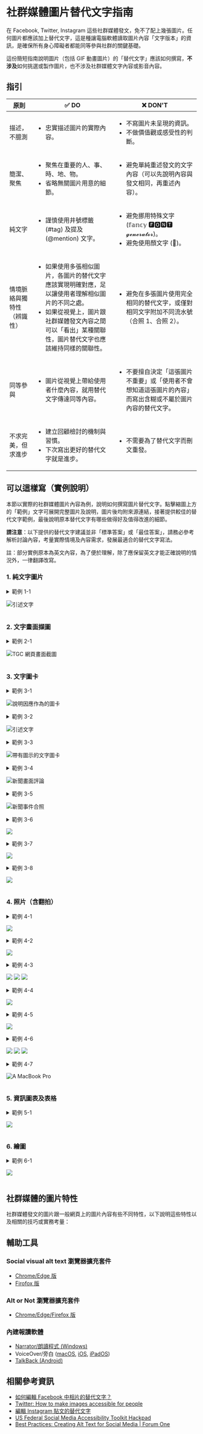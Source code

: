 # 社群媒體圖片替代文字指南

在 Facebook, Twitter, Instagram 這些社群媒體發文，免不了配上幾張圖片。任何圖片都應該加上替代文字，這是種讓電腦軟體讀取圖片內容「文字版本」的資訊，是確保所有身心障礙者都能同等參與社群的關鍵基礎。

這份簡短指南說明圖片（包括 GIF 動畫圖片）的「替代文字」應該如何撰寫，**不涉及**如何挑選或製作圖片，也不涉及社群媒體文字內容或影音內容。

## 指引

| 原則 | ✅ DO | ❌ DON'T |
|---|---|---|
| 描述，不臆測 | <ul><li>忠實描述圖片的實際內容。</li></ul> | <ul><li>不寫圖片未呈現的資訊。</li><li>不做價值觀或感受性的判斷。</li></ul> |
| 簡潔、聚焦 | <ul><li>聚焦在重要的人、事、時、地、物。</li><li>省略無關圖片用意的細節。</li></ul> | <ul><li>避免單純重述發文的文字內容（可以先說明內容與發文相同，再重述內容）。</li></ul> |
| 純文字 | <ul><li>謹慎使用井號標籤 (#tag) 及提及 (@mention) 文字。</li></ul> | <ul><li>避免挪用特殊文字 (𝕗𝕒𝕟𝕔𝕪 🅵🅾🅽🆃 𝓰𝓮𝓷𝓮𝓻𝓪𝓽𝓸𝓻)。</li><li>避免使用顏文字 (🙅)。</li></ul> |
| 情境脈絡與獨特性（辨識性） | <ul><li>如果使用多張相似圖片，各圖片的替代文字應該實現明確對應，足以讓使用者理解相似圖片的不同之處。</li><li>如果從視覺上，圖片跟社群媒體發文內容之間可以「看出」某種關聯性，圖片替代文字也應該維持同樣的關聯性。</li></ul> | <ul><li>避免在多張圖片使用完全相同的替代文字，或僅對相同文字附加不同流水號（合照 1、合照 2）。</li></ul> |
| 同等參與 | <ul><li>圖片從視覺上帶給使用者什麼內容，就用替代文字傳達同等內容。</li></ul> | <ul><li>不要擅自決定「這張圖片不重要」或「使用者不會想知道這張圖片的內容」而寫出含糊或不屬於圖片內容的替代文字。</li></ul> |
| 不求完美，但求進步 | <ul><li>建立回顧檢討的機制與習慣。</li><li>下次寫出更好的替代文字就是進步。</li></ul> | <ul><li>不需要為了替代文字而刪文重發。</li></ul> |

## 可以這樣寫（實例說明）

本節以實際的社群媒體圖片內容為例，說明如何撰寫圖片替代文字。點擊縮圖上方的「範例」文字可展開完整圖片及說明，圖片後均附來源連結，接著提供較佳的替代文字範例，最後說明原本替代文字有哪些做得好及值得改進的細節。

**請注意**：以下提供的替代文字建議並非「標準答案」或「最佳答案」，請務必參考解析討論內容，考量實際情境及內容需求，發展最適合的替代文字寫法。

註：部分實例原本為英文內容，為了便於理解，除了應保留英文才能正確說明的情況外，一律翻譯改寫。

### 1. 純文字圖片

<details>

<summary>範例 1-1

![引述文字](https://pbs.twimg.com/media/FxMpiy-agAILgih?format=jpg&name=thumb)

</summary>

![引述文字。標題： We should all get to decide what to do about AI. 內文： It is uncontroversial to state that technological progress should be directed towards the collective good. It is, however, difficult to determine what is actually good for the collective.](https://pbs.twimg.com/media/FxMpiy-agAILgih?format=jpg&name=small)
([來源](https://twitter.com/TAIWANmoda/status/1662991159965388800))

#### 替代文字範例

> 引述 Collective Intelligence Project 宣言。<br><br>標題：<br>We should all get to decide what to do about AI.<br><br>內文：<br>It is uncontroversial to state that technological progress should be directed towards the collective good. It is, however, difficult to determine what is actually good for the collective.

#### 解析討論

</details>

### 2. 文字畫面擷圖

<details>

<summary>範例 2-1

![TGC 網頁畫面截圖](https://pbs.twimg.com/media/FwnVbp3acAES-8e?format=jpg&name=thumb)

</summary>

![TGC 網頁畫面截圖，顯示就業金卡的第 2 至 4 種資格條件](https://pbs.twimg.com/media/FwnVbp3acAES-8e?format=jpg&name=small)
([來源](https://twitter.com/audreyt/status/1660092613066883073))

#### 替代文字範例

> TGC 網頁畫面截圖，列出就業金卡的其他資格條件：<br><br>2. Previously or currently holding a position in a digital economy-related industry or field in another country or in Taiwan with a most recent monthly salary of at least NT$160,000.<br><br>3. The person has graduated with a doctorate from one of the top 500 universities listed in the most recent QS World University Rankings, Times Higher Education World University Rankings, or U.S. News & World Report Rankings.<br><br>4. Those with expertise in the products or services required in the digital economy-related industries or fields, have obtained a doctoral degree in related fields at a domestic or foreign university, and have either received domestic or foreign awards recognized by the Ministry of Digital Affairs, or have more than four years of work experience in related fields.

#### 解析討論

</details>

### 3. 文字圖卡

<details>

<summary>範例 3-1

![說明因應作為的圖卡](https://pbs.twimg.com/media/FvavhGtaMAQgOMw?format=jpg&name=thumb)

</summary>

![後續因應作為：全面要求好市多回收已售出仍於效期內之科克蘭冷凍梅果類產品，並暫停其輸入報驗。](https://pbs.twimg.com/media/FvavhGtaMAQgOMw?format=jpg&name=small)
([來源](https://twitter.com/MOHW_Taiwan/status/1654702919336476673))

#### 替代文字範例

> 後續因應作為：全面要求好市多回收已售出仍於效期內之科克蘭冷凍梅果類產品，並暫停其輸入報驗。（衛生福利部食品藥物管理署，2023 年 5 月 6 日）

#### 解析討論

</details>

<details>

<summary>範例 3-2

![引述文字](https://pbs.twimg.com/media/FxYEHa6aIAEHGLV?format=jpg&name=thumb)

</summary>

![引述 Audrey Tang 的文字](https://pbs.twimg.com/media/FxYEHa6aIAEHGLV?format=jpg&name=small)
([來源](https://twitter.com/audreyt/status/1663522664613564416))

#### 替代文字範例

> 引述文字：<br>Mitigating the risk of extinction from AI should be a global priority alongside other societal-scale risks such as pandemics and nuclear war.<br><br>署名：<br>Audrey Tang, Minister of Digital Affairs and Chair of the National Institute of Cyber Security<br><br>Audrey T. 手寫簽名

#### 解析討論

</details>

<details>

<summary>範例 3-3

![帶有圖示的文字圖卡](https://pbs.twimg.com/media/Fu7xxwVakAAovdJ?format=jpg&name=thumb)

</summary>

![衛生福利部邀請您響應國際不打小孩日](https://pbs.twimg.com/media/Fu7xxwVakAAovdJ?format=jpg&name=small)
([來源](https://twitter.com/MOHW_Taiwan/status/1652524011400859648))

#### 替代文字範例

> 圖文卡片：衛生福利部邀請您，響應國際不打小孩日<br><br>線條圖：大手握小手，旁邊是愛心<br><br>民眾詢問圖示，引述：「孩子總是搞毛我，我該怎麼辦？」

#### 解析討論

</details>

<details>

<summary>範例 3-4

![新聞畫面評論](https://pbs.twimg.com/media/Fxwhm_XacAABJhX?format=jpg&name=thumb)

</summary>

![蔡英文總統對 2023 年三月貴州地鐵站群眾聚集的新聞發表評論](https://pbs.twimg.com/media/Fxwhm_XacAABJhX?format=jpg&name=small)
([來源](https://twitter.com/iingwen/status/1665243970757365760))

#### 替代文字範例

> 2023 年三月份，群眾聚集在貴州的地鐵站的照片，底下引述蔡英文總統（署名推特帳號 @iingwen）表示：<br><br>Here in Taiwan we enjoy democracy, freedom, and many avenues to express ourselves politically and creatively. this nourishes Taiwan's culture and allows young people to grow and develop as individuals.<br>I look forward to the day that the outh in China will be able to sing and press themselves freely, with passion, not fear.<br><br>（天安門事件 34 週年紀念）

#### 解析討論

</details>

<details>

<summary>範例 3-5

![新聞事件合照](https://pbs.twimg.com/media/Fxm6RRzacAAhzpG?format=jpg&name=thumb)

</summary>

![蕭美琴、Ingrid Larson、鄧振中、Sarah Bianchi、Laura Rosenberger 簽署「台美 21 世紀貿易倡議」後合照](https://pbs.twimg.com/media/Fxm6RRzacAAhzpG?format=jpg&name=small)
([來源](https://twitter.com/iingwen/status/1664580640132706304))

#### 替代文字範例

> 駐美代表蕭美琴（左二）、美國在台協會執行理事 Ingrid Larson（右三）、行政院政務委員鄧振中（左一）、美國副貿易代表 Sarah Bianchi（右二）四人手持簽署完成的「台美 21 世紀貿易倡議」，及美國在台協會理事主席 Laura Rosenberger（右一）合照，背景文字寫著：<br><br>Signing of the first agreement under the Taiwan-US Initiative on 21st-Century Trade<br><br>照片底下文字：<br><br>The most comprehensive trade agreement between Taiwan and the US since 1979<br>and a mark of our progress toward singing trade agreements with major trading countries<br><br>署名推特帳號 @iingwen

#### 解析討論

</details>

<details>

<summary>範例 3-6

![](https://pbs.twimg.com/media/Fw-94a6aUAESuUu?format=jpg&name=thumb)

</summary>

![](https://pbs.twimg.com/media/Fw-94a6aUAESuUu?format=jpg&name=small)
([來源](https://twitter.com/iingwen/status/1661760190344216577))

#### 替代文字範例

> 蔡英文總統站在歐洲日晚宴講桌旁獨照，照片右側文字引述：<br><br>2022 trade between Taiwan and Europe: $92 billion<br><br>The EU now is Taiwan's largest source of foreign investment<br><br>署名推特帳號 @iingwen

#### 解析討論

</details>

<details>

<summary>範例 3-7

![](https://pbs.twimg.com/media/Fw9ivP5akAEeJKq?format=jpg&name=thumb)

</summary>

![](https://pbs.twimg.com/media/Fw9ivP5akAEeJKq?format=jpg&name=small)
([來源](https://twitter.com/iingwen/status/1661657040828379139))

#### 替代文字範例

> 三張台灣醫療志願服務團的參與情況照片拼貼，分別標示 Surgery（上圖）、Clinical service（左下圖）、Health education（右下圖）。拼貼中央以烏克蘭國旗配色的藍、黃筆觸為底色，文字寫著：<br><br>Thank you, Mackay Memorial Hospital medical team for helping the Ukrainian people in their time of need<br><br>署名推特帳號 @iingwen

#### 解析討論

</details>

<details>

<summary>範例 3-8

![](https://pbs.twimg.com/media/FwPTbFSaEAEpRAq?format=jpg&name=thumb)

</summary>

![](https://pbs.twimg.com/media/FwPTbFSaEAEpRAq?format=jpg&name=small)
([來源](https://twitter.com/iingwen/status/1658401568369299457))

#### 替代文字範例

> 蔡英文總統在 2023 年哥本哈根民主高峰會上的雙手十指交握半身獨照，親筆簽名 Ing-Wen Tsai，照片左側引述發言內容，強調：<br><br>... the Taiwanese commitment to democracy has never been stronger. ... By standing and working together, we can only make each other stronger.<br><br>完整引述文字：<br><br>Our democracies were all built on the sacrifices of those who fought against authoritarianism. All of us walked a long path to realize the liberty and freedom we enjoy today. And we understand how precious and sometimes fragile democracy can be. We also know how important it is for all of us to stand together.<br><br>I want te reiterate that through it all, the Taiwanese commitment to democracy has never been stronger. The pople of Taiwan know that democracy is the only lasting path and the only game in town. By standing and working together, we can only make each other stronger.<br><br>署名推特帳號 @iingwen

#### 解析討論

</details>

### 4. 照片（含翻拍）

<details>

<summary>範例 4-1

![](https://pbs.twimg.com/media/Fwoe13kaUAA3yEJ?format=jpg&name=thumb)

</summary>

![](https://pbs.twimg.com/media/Fwoe13kaUAA3yEJ?format=jpg&name=small)
([來源](https://twitter.com/tekmankara/status/1660185793472913410))

#### 替代文字範例

> 外交部長呉釗燮身穿「中央災害應變中心」背心，背對鏡頭，面向搜救隊，全員在機場大廳列隊稍習。

#### 解析討論

</details>

<details>

<summary>範例 4-2

![](https://pbs.twimg.com/media/FwzSbt_aMAADypZ?format=jpg&name=thumb)

</summary>

![](https://pbs.twimg.com/media/FwzSbt_aMAADypZ?format=jpg&name=small)
([來源](https://twitter.com/TW_Eswatini/status/1660944115704680448))

#### 替代文字範例

> 第 76 屆世界衛生大會官方畫面，史瓦帝尼衛生部長 Lizzy Nkosi 在會中發言，畫面左上方標記大會主題「WHO at 75: Health for All」圖示，右上角時戳顯示 01:18。

#### 解析討論

</details>

<details>

<summary>範例 4-3

![](https://pbs.twimg.com/media/Fxiztu6akAAK3CS?format=jpg&name=thumb)
![](https://pbs.twimg.com/media/Fxi3LfiaYAQ-qo0?format=jpg&name=thumb)
![](https://pbs.twimg.com/media/Fxi3WNaakAIX9p1?format=jpg&name=thumb)

</summary>

![](https://pbs.twimg.com/media/Fxiztu6akAAK3CS?format=jpg&name=small)
![](https://pbs.twimg.com/media/Fxi3LfiaYAQ-qo0?format=jpg&name=small)
![](https://pbs.twimg.com/media/Fxi3WNaakAIX9p1?format=jpg&name=small)
([來源](https://twitter.com/TAIWANmoda/status/1664282392981536772))

#### 替代文字範例

> 數位發展部部長唐鳳（中）、國家資通安全研究院院長何全德（左）、立陶宛駐台貿易代表處代表 Paulius Lukauskas（右）坐在數位發展部會議室內一起鼓掌。

> 會議全貌，現場與會者包括數位發展部部長及人員、國家資通安全研究院院長及人員、立陶宛駐台貿易代表處代表，牆上大型螢幕顯示遠端線上與會人員。

> 會議線上與會者畫面翻拍，包括數位發展部部長、國家資通安全研究院院長、立陶宛駐台貿易代表處代表等人（左上）、立陶宛經濟及創新部及創新署人員（右上）、立陶宛「教師領導科技」人員代表（下）。

#### 解析討論

</details>

<details>

<summary>範例 4-4

![](https://pbs.twimg.com/media/Fxxk6DyakAAdvba?format=jpg&name=thumb)

</summary>

![](https://pbs.twimg.com/media/Fxxk6DyakAAdvba?format=jpg&name=small)
([來源](https://twitter.com/TAIWANmoda/status/1665329233772810242))

#### 替代文字範例

> 數位發展部部長唐鳳手持吐瓦魯傳統手風扇，與吐瓦魯國司法、通訊暨外交部長 Simon Robert Kofe 在會議室內站立合照。

#### 解析討論

</details>

<details>

<summary>範例 4-5

![](https://pbs.twimg.com/media/FyG5kBDaIAMltQM?format=jpg&name=thumb)

</summary>

![](https://pbs.twimg.com/media/FyG5kBDaIAMltQM?format=jpg&name=small)
([來源](https://twitter.com/TAIWANmoda/status/1666818298649133056))

#### 替代文字範例

> 

#### 解析討論

</details>

<details>

<summary>範例 4-6

![](https://pbs.twimg.com/media/FxXY6CIWYAARCvb?format=jpg&name=thumb)
![](https://pbs.twimg.com/media/FxXY6CKXgAIBCpf?format=jpg&name=thumb)
![](https://pbs.twimg.com/media/FxXY9JyWcAI4gKV?format=jpg&name=thumb)

</summary>

![](https://pbs.twimg.com/media/FxXY6CIWYAARCvb?format=jpg&name=small)
![](https://pbs.twimg.com/media/FxXY6CKXgAIBCpf?format=jpg&name=small)
![](https://pbs.twimg.com/media/FxXY9JyWcAI4gKV?format=jpg&name=small)
([來源](https://twitter.com/Taiwan_in_UK/status/1663475263605227522))

#### 替代文字範例

> 

#### 解析討論

</details>

<details>

<summary>範例 4-7

![A MacBook Pro](https://pbs.twimg.com/media/FyToHvxakAEPm3h?format=jpg&name=thumb)

</summary>

![A MacBook Pro in airplane mode, running llama.cpp with ggml_metal support.](https://pbs.twimg.com/media/FyToHvxakAEPm3h?format=jpg&name=small)
([來源](https://twitter.com/audreyt/status/1667716953736347648))

#### 替代文字範例

> A MacBook Pro (M2 Max, 96 GB RAM) in airplane mode, running llama.cpp with ggml_metal support. The screen reads:<br><br>Text transcript of a never ending dialog, where Audrey Tang interacts with an AI named OpenLLaMa.<br>OpenLLaMa is helpful, friendly, having been trained on everything posted at digitalminister.tw and never fails to answer Audrey Tang's requests immediately and with details and precision.<br>There are no annotations like (30 seconds passed...) or (internal monologue), just what Audrey Tang and OpenLLaMa say aloud to each other.<br>The dialog lasts for years, the entirety of it is shared below. It's 10000 pages long.<br>The transcript only includes text, it does not include markup like HTML and Markdown.<br><br>Audrey Tang: What year and month is it?<br>OpenLLaMa: We are in 2023-06.<br>Audrey Tang: What time is it?<br>OpenLLaMa: It is 09:44.<br>Audrey Tang: Please write a compassionate, kind and sincere reply on my behalf, to the following invitation

#### 解析討論

</details>

### 5. 資訊圖表及表格

<details>

<summary>範例 5-1

![](https://pbs.twimg.com/media/FyMq-JnXgAAcQ6q?format=jpg&name=thumb)

</summary>

![](https://pbs.twimg.com/media/FyMq-JnXgAAcQ6q?format=jpg&name=small)
([來源](https://twitter.com/merylkevans/status/1667223537419952134))

#### 替代文字範例

> 

#### 解析討論

</details>

### 6. 繪圖

<details>

<summary>範例 6-1

![](https://pbs.twimg.com/media/FwaA4RpaUAIcOQI?format=jpg&name=thumb)

</summary>

![](https://pbs.twimg.com/media/FwaA4RpaUAIcOQI?format=jpg&name=small)
([來源](https://twitter.com/TAIWANmoda/status/1659158220039127040))

#### 替代文字範例

> 

#### 解析討論

</details>

## 社群媒體的圖片特性

社群媒體發文的圖片跟一般網頁上的圖片內容有些不同特性，以下說明這些特性以及相關的技巧或實務考量：

## 輔助工具

### Social visual alt text 瀏覽器擴充套件
- [Chrome/Edge 版](https://chrome.google.com/webstore/detail/social-visual-alt-text/bkpbmomfemcjdeekdffmbohifpndodmi)
- [Firofox 版](https://addons.mozilla.org/zh-TW/firefox/addon/social-visual-alt-text/)

### Alt or Not 瀏覽器擴充套件

- [Chrome/Edge/Firefox 版](https://www.abitofaccess.com/alt-or-not)

### 內建報讀軟體

- [Narrator/朗讀程式 (Windows)](https://support.microsoft.com/zh-tw/windows/e4397a0d-ef4f-b386-d8ae-c172f109bdb1)
- VoiceOver/旁白 ([macOS](https://support.apple.com/zh-tw/guide/voiceover/welcome/mac), [iOS](https://support.apple.com/zh-tw/guide/iphone/iph3e2e415f/ios), [iPadOS](https://support.apple.com/zh-tw/guide/ipad/ipad9a246898/ipados))
- [TalkBack (Android)](https://support.google.com/accessibility/android/answer/6007100)

## 相關參考資訊

- [如何編輯 Facebook 中相片的替代文字？](https://www.facebook.com/help/214124458607871)
- [Twitter: How to make images accessible for people](https://help.twitter.com/en/using-twitter/picture-descriptions)
- [編輯 Instagram 貼文的替代文字](https://help.instagram.com/503708446705527)
- [US Federal Social Media Accessibility Toolkit Hackpad](https://digital.gov/resources/federal-social-media-accessibility-toolkit-hackpad/)
- [Best Practices: Creating Alt Text for Social Media | Forum One](https://www.forumone.com/insights/blog/best-practices-creating-alt-text-for-social-media/)
